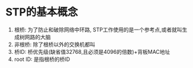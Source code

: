# STP的基本概念

1. 根桥: 为了防止和破除网络中环路, STP工作使用的是一个参考点,或者就叫生成树网路的大脑
2. 非根桥: 除了根桥以外的交换机都叫
3. 桥ID: 桥优先级(缺省值32768,且必须是4096的倍数)+背板MAC地址
4. root ID: 是指根桥的桥ID
